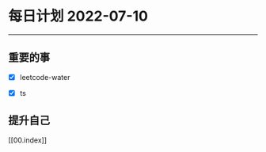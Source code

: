 #  每日计划 2022-07-10
---
## 重要的事
- [x]  leetcode-water
- [x]  ts




## 提升自己

  



[[00.index]]








